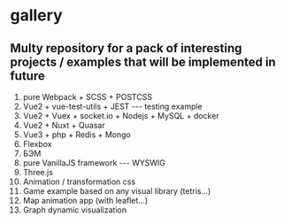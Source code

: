 # gallery

## Multy repository for a pack of interesting projects / examples that will be implemented in future

1) pure Webpack + SCSS + POSTCSS
2) Vue2 + vue-test-utils + JEST --- testing example
3) Vue2 + Vuex + socket.io + Nodejs + MySQL + docker
4) Vue2 + Nuxt + Quasar
5) Vue3 + php + Redis + Mongo
6) Flexbox
7) БЭМ
8) pure VanillaJS framework --- WYSWIG
9) Three.js
10) Animation / transformation css
11) Game example based on any visual library (tetris...)
12) Map animation app (with leaflet...)
13) Graph dynamic visualization
